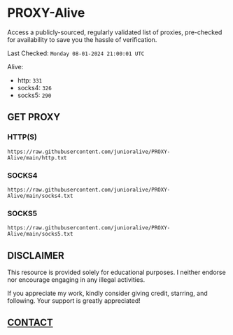 # PROXY-Alive

Access a publicly-sourced, regularly validated list of proxies, pre-checked for availability to save you the hassle of verification.

Last Checked: `Monday 08-01-2024 21:00:01 UTC`

Alive:
- http: `331`
- socks4: `326`
- socks5: `290`

## GET PROXY

### HTTP(S)

```https://raw.githubusercontent.com/junioralive/PROXY-Alive/main/http.txt```

### SOCKS4

```https://raw.githubusercontent.com/junioralive/PROXY-Alive/main/socks4.txt```

### SOCKS5

```https://raw.githubusercontent.com/junioralive/PROXY-Alive/main/socks5.txt```

## DISCLAIMER

This resource is provided solely for educational purposes. I neither endorse nor encourage engaging in any illegal activities.

If you appreciate my work, kindly consider giving credit, starring, and following. Your support is greatly appreciated! 

## [CONTACT](https://t.me/TheJuniorAlive)
